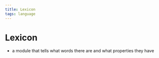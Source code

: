 ```yaml
---
title: Lexicon
tags: language
---
```


# Lexicon
- a module that tells what words there are and what properties they have 








































































